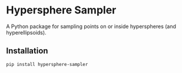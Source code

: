 # Hypersphere Sampler

A Python package for sampling points on or inside hyperspheres (and hyperellipsoids).

## Installation

```bash
pip install hypersphere-sampler
